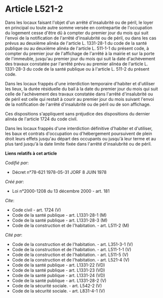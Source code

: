 # Article L521-2

Dans les locaux faisant l'objet d'un arrêté d'insalubrité ou de péril, le loyer en principal ou toute autre somme versée en
contrepartie de l'occupation du logement cesse d'être dû à compter du premier jour du mois qui suit l'envoi de la
notification de l'arrêté d'insalubrité ou de péril, ou dans les cas prévus au deuxième alinéa de l'article L. 1331-28-1 du
code de la santé publique ou au deuxième alinéa de l'article L. 511-1-1 du présent code, à compter du premier jour de
l'affichage de l'arrêté à la mairie et sur la porte de l'immeuble, jusqu'au premier jour du mois qui suit la date
d'achèvement des travaux constatée par l'arrêté prévu au premier alinéa de l'article L. 1331-28-3 du code de la santé
publique ou à l'article L. 511-2 du présent code.

Dans les locaux frappés d'une interdiction temporaire d'habiter et d'utiliser les lieux, la durée résiduelle du bail à la
date du premier jour du mois qui suit celle de l'achèvement des travaux constatée dans l'arrêté d'insalubrité ou de péril est
celle qui restait à courir au premier jour du mois suivant l'envoi de la notification de l'arrêté d'insalubrité ou de péril
ou de son affichage.

Ces dispositions s'appliquent sans préjudice des dispositions du dernier alinéa de l'article 1724 du code civil.

Dans les locaux frappés d'une interdiction définitive d'habiter et d'utiliser, les baux et contrats d'occupation ou
d'hébergement poursuivent de plein droit leurs effets jusqu'au départ des occupants ou jusqu'à leur terme et au plus tard
jusqu'à la date limite fixée dans l'arrêté d'insalubrité ou de péril.

**Liens relatifs à cet article**

_Codifié par_:

  - Décret n°78-621 1978-05-31 JORF 8 JUIN 1978

_Créé par_:

  - Loi n°2000-1208 du 13 décembre 2000 - art. 181

_Cite_:

  - Code civil - art. 1724 (V)
  - Code de la santé publique - art. L1331-28-1 (M)
  - Code de la santé publique - art. L1331-28-3 (M)
  - Code de la construction et de l'habitation. - art. L511-2 (M)

_Cité par_:

  - Code de la construction et de l'habitation. - art. L351-3-1 (V)
  - Code de la construction et de l'habitation. - art. L511-1-1 (V)
  - Code de la construction et de l'habitation. - art. L511-5 (V)
  - Code de la construction et de l'habitation. - art. L521-4 (V)
  - Code de la santé publique - art. L1331-22 (VD)
  - Code de la santé publique - art. L1331-23 (VD)
  - Code de la santé publique - art. L1331-24 (VD)
  - Code de la santé publique - art. L1331-28-2 (V)
  - Code de la sécurité sociale. - art. L542-2 (V)
  - Code de la sécurité sociale. - art. L831-4-1 (V)
